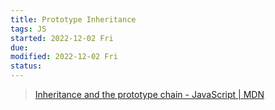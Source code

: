 ```yaml
---
title: Prototype Inheritance
tags: JS  
started: 2022-12-02 Fri
due: 
modified: 2022-12-02 Fri
status: 
---
```

>[Inheritance and the prototype chain - JavaScript | MDN](https://developer.mozilla.org/en-US/docs/Web/JavaScript/Inheritance_and_the_prototype_chain)

